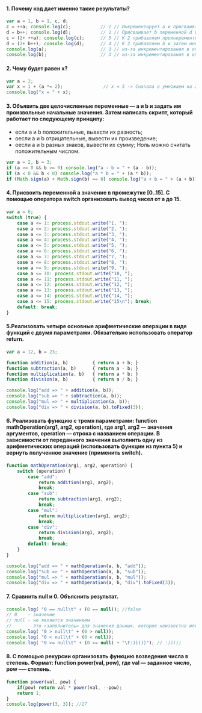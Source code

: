 #### 1. Почему код дает именно такие результаты?

```javascript
var a = 1, b = 1, c, d;
c = ++a; console.log(c);           // 2 // Инкрементирует a и присваивает c -> после выполнения     a = 2 
d = b++; console.log(d);           // 1 // Присваивает b переменной d и инкремиентирует b ->        b = 2
c = (2+ ++a); console.log(c);      // 5 // К 2 прибавляем проинкрементируемую переменную а ->       a = 3
d = (2+ b++); console.log(d);      // 4 // К 2 прибавляем b и затем инкрементируем b ->             b = 3
console.log(a);                    // 3 // из-за инкрементирования в операторах присваивания выше   /\
console.log(b);                    // 3 // из-за инкрементирования в операторах присваивания выше   /\
```

#### 2. Чему будет равен x? 

```javascript
var a = 2;
var x = 1 + (a *= 2);               // x = 5 -> Сначала a умножаем на 2 затем прибавляем 1
console.log("x = " + x);
```

#### 3. Объявить две целочисленные переменные — a и b и задать им произвольные начальные значения. Затем написать скрипт, который работает по следующему принципу:
- если a и b положительные, вывести их разность;
- oесли а и b отрицательные, вывести их произведение;
- oесли а и b разных знаков, вывести их сумму;
Ноль можно считать положительным числом.

```javascript
var a = 2, b = 3;
if (a >= 0 && b >= 0) console.log("a - b = " + (a - b));
if (a < 0 && b < 0) console.log("a * b = " + (a * b));
if (Math.sign(a) + Math.sign(b) == 0) console.log("a + b = " + (a + b));
```

#### 4. Присвоить переменной а значение в промежутке [0..15]. С помощью оператора switch организовать вывод чисел от a до 15.

```javascript
var a = 6;
switch (true) {
    case a <= 1: process.stdout.write("1, ");
    case a <= 2: process.stdout.write("2, ");
    case a <= 3: process.stdout.write("3, ");
    case a <= 4: process.stdout.write("4, ");
    case a <= 5: process.stdout.write("5, ");
    case a <= 6: process.stdout.write("6, ");
    case a <= 7: process.stdout.write("7, ");
    case a <= 8: process.stdout.write("8, ");
    case a <= 9: process.stdout.write("9, ");
    case a <= 10: process.stdout.write("10, ");
    case a <= 11: process.stdout.write("11, ");
    case a <= 12: process.stdout.write("12, ");
    case a <= 13: process.stdout.write("13, ");
    case a <= 14: process.stdout.write("14, ");
    case a <= 15: process.stdout.write("15\n"); break;
    default: break;
}
```

#### 5.Реализовать четыре основные арифметические операции в виде функций с двумя параметрами. Обязательно использовать оператор return.

```javascript
var a = 12, b = 23;

function addition(a, b)         { return a + b; }
function subtraction(a, b)      { return a - b; }
function multiplication(a, b)   { return a * b; }
function division(a, b)         { return a / b; }

console.log("add => " + addition(a, b));
console.log("sub => " + subtraction(a, b));
console.log("mul => " + multiplication(a, b));
console.log("div => " + division(a, b).toFixed(3));
```

#### 6. Реализовать функцию с тремя параметрами: function mathOperation(arg1, arg2, operation), где arg1, arg2 — значения аргументов, operation — строка с названием операции. В зависимости от переданного значения выполнить одну из арифметических операций (использовать функции из пункта 5) и вернуть полученное значение (применить switch).

```javascript
function mathOperation(arg1, arg2, operation) {
    switch (operation) {
        case "add": 
            return addition(arg1, arg2); 
            break;
        case "sub": 
            return subtraction(arg1, arg2); 
            break;
        case "mul": 
            return multiplication(arg1, arg2); 
            break;
        case "div": 
            return division(arg1, arg2); 
            break;
        default: break;
    }   
}

console.log("add => " + mathOperation(a, b, "add"));
console.log("sub => " + mathOperation(a, b, "sub"));
console.log("mul => " + mathOperation(a, b, "mul"));
console.log("div => " + mathOperation(a, b, "div").toFixed(3));
```
#### 7. Сравнить null и 0. Объяснить результат.

```javascript
console.log( "0 == null\t" + (0 == null)); //false
// 0    - значение
// null - не является значением
//        Это «заполнитель» для значения данных, которое неизвестно или не указано
console.log( "0 > null\t" + (0 > null));
console.log( "0 < null\t" + (0 < null));
console.log( "0 >= null\t" + (0 >= null) + "\t:)))))"); // :)))))
```

#### 8. С помощью рекурсии организовать функцию возведения числа в степень. Формат: function power(val, pow), где val — заданное число, pow –— степень.
```javascript
function power(val, pow) { 
    if(pow) return val * power(val, --pow);
    return 1;
}
console.log(power(3, 3)); //27
```

